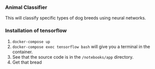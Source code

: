 ### Animal Classifier
This will classify specific types of dog breeds using neural networks.

### Installation of tensorflow

1. `docker-compose up` 
2. `docker-compose exec tensorflow bash` will give you a terminal in the container.
3. See that the source code is in the `/notebooks/app` directory.
2. Get that bread

